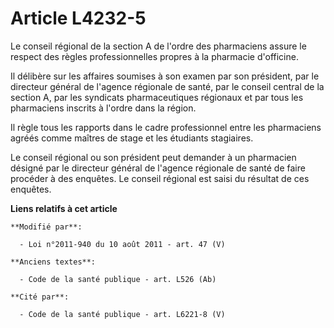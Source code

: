 # Article L4232-5

Le conseil régional de la section A de l'ordre des pharmaciens assure le respect des règles professionnelles propres à la
pharmacie d'officine. 

Il délibère sur les affaires soumises à son examen par son président, par le directeur général de l'agence régionale de
santé, par le conseil central de la section A, par les syndicats pharmaceutiques régionaux et par tous les pharmaciens
inscrits à l'ordre dans la région. 

Il règle tous les rapports dans le cadre professionnel entre les pharmaciens agréés comme maîtres de stage et les étudiants
stagiaires. 

Le conseil régional ou son président peut demander      à un pharmacien désigné par le directeur général de l'agence
régionale de santé de faire procéder à des enquêtes. Le conseil régional est saisi du résultat de ces enquêtes.

**Liens relatifs à cet article**

	**Modifié par**:

	  - Loi n°2011-940 du 10 août 2011 - art. 47 (V)

	**Anciens textes**:

	  - Code de la santé publique - art. L526 (Ab)

	**Cité par**:

	  - Code de la santé publique - art. L6221-8 (V)
